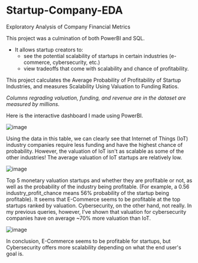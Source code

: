 # Startup-Company-EDA
Exploratory Analysis of Company Financial Metrics

This project was a culmination of both PowerBI and SQL.
- It allows startup creators to:
  - see the potential scalability of startups in certain industries (e-commerce, cybersecurity, etc.)
  - view tradeoffs that come with scalability and chance of profitability.
  
This project calculates the Average Probability of Profitability of Startup Industries, and measures Scalability Using Valuation to Funding Ratios. 

*Columns regrading valuation, funding, and revenue are in the dataset are measured by millions.*

Here is the interactive dashboard I made using PowerBI.

![image](https://github.com/user-attachments/assets/19a1ea60-c432-46c7-a1f8-d9c65d8e3b06)





Using the data in this table, we can clearly see that Internet of Things (IoT) industry companies require less funding and have the highest chance of probability. 
However, the valuation of IoT isn't as scalable as some of the other industries! The average valuation of IoT startups are relatively low.

![image](https://github.com/user-attachments/assets/54e59a0f-c52d-4f12-85c5-094932f5d87a)



Top 5 monetary valuation startups and whether they are profitable or not, as well as the probability of the industry being profitable. (For example, a 0.56 industry_profit_chance means 56% probability of the startup being profitable).
It seems that E-Commerce seems to be profitable at the top startups ranked by valuation. Cybersecurity, on the other hand, not really. 
In my previous queries, however, I've shown that valuation for cybersecurity companies have on average ~70% more valuation than IoT.

![image](https://github.com/user-attachments/assets/366d87bc-46dc-4ea1-8000-2ac7e95e3b98)

In conclusion, E-Commerce seems to be profitable for startups, but Cybersecurity offers more scalability depending on what the end user's goal is.

